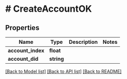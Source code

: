 # # CreateAccountOK

## Properties

Name | Type | Description | Notes
------------ | ------------- | ------------- | -------------
**account_index** | **float** |  |
**account_did** | **string** |  |

[[Back to Model list]](../../README.md#models) [[Back to API list]](../../README.md#endpoints) [[Back to README]](../../README.md)
